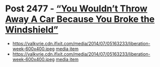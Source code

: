 # Post 2477 - [&#8220;You Wouldn&#8217;t Throw Away A Car Because You Broke the Windshield&#8221;](https://www.ifixit.com/News/2477/you-wouldnt-throw-away-a-car-because-you-broke-the-windshield)

- https://valkyrie.cdn.ifixit.com/media/2014/07/05163233/liberation-week-600x400.jpeg [media item](media-28002.md)
- https://valkyrie.cdn.ifixit.com/media/2014/07/05163233/liberation-week-600x400.jpeg [media item](media-28002.md)